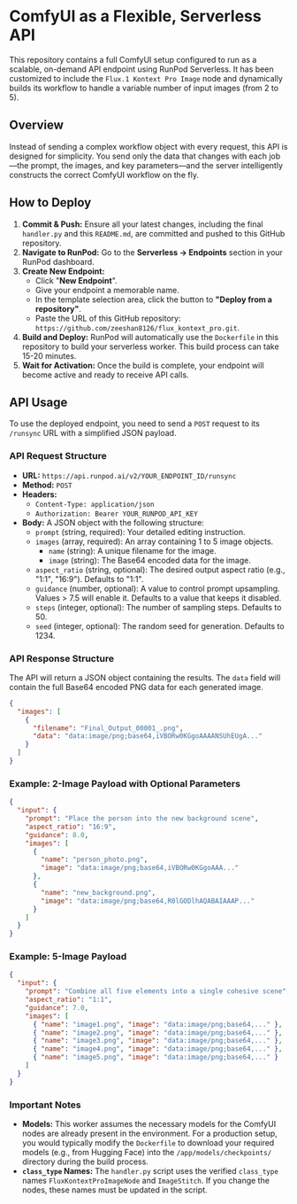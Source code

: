 # ComfyUI as a Flexible, Serverless API

This repository contains a full ComfyUI setup configured to run as a scalable, on-demand API endpoint using RunPod Serverless. It has been customized to include the `Flux.1 Kontext Pro Image` node and dynamically builds its workflow to handle a variable number of input images (from 2 to 5).

## Overview

Instead of sending a complex workflow object with every request, this API is designed for simplicity. You send only the data that changes with each job—the prompt, the images, and key parameters—and the server intelligently constructs the correct ComfyUI workflow on the fly.

## How to Deploy

1.  **Commit & Push:** Ensure all your latest changes, including the final `handler.py` and this `README.md`, are committed and pushed to this GitHub repository.
2.  **Navigate to RunPod:** Go to the **Serverless -> Endpoints** section in your RunPod dashboard.
3.  **Create New Endpoint:**
    *   Click "**New Endpoint**".
    *   Give your endpoint a memorable name.
    *   In the template selection area, click the button to **"Deploy from a repository"**.
    *   Paste the URL of this GitHub repository: `https://github.com/zeeshan8126/flux_kontext_pro.git`.
4.  **Build and Deploy:** RunPod will automatically use the `Dockerfile` in this repository to build your serverless worker. This build process can take 15-20 minutes.
5.  **Wait for Activation:** Once the build is complete, your endpoint will become active and ready to receive API calls.

## API Usage

To use the deployed endpoint, you need to send a `POST` request to its `/runsync` URL with a simplified JSON payload.

### API Request Structure

*   **URL:** `https://api.runpod.ai/v2/YOUR_ENDPOINT_ID/runsync`
*   **Method:** `POST`
*   **Headers:**
    *   `Content-Type: application/json`
    *   `Authorization: Bearer YOUR_RUNPOD_API_KEY`
*   **Body:** A JSON object with the following structure:
    *   `prompt` (string, required): Your detailed editing instruction.
    *   `images` (array, required): An array containing 1 to 5 image objects.
        *   `name` (string): A unique filename for the image.
        *   `image` (string): The Base64 encoded data for the image.
    *   `aspect_ratio` (string, optional): The desired output aspect ratio (e.g., "1:1", "16:9"). Defaults to "1:1".
    *   `guidance` (number, optional): A value to control prompt upsampling. Values > 7.5 will enable it. Defaults to a value that keeps it disabled.
    *   `steps` (integer, optional): The number of sampling steps. Defaults to 50.
    *   `seed` (integer, optional): The random seed for generation. Defaults to 1234.

### API Response Structure

The API will return a JSON object containing the results. The `data` field will contain the full Base64 encoded PNG data for each generated image.

```json
{
  "images": [
    {
      "filename": "Final_Output_00001_.png",
      "data": "data:image/png;base64,iVBORw0KGgoAAAANSUhEUgA..."
    }
  ]
}
```


### Example: 2-Image Payload with Optional Parameters

```json
{
  "input": {
    "prompt": "Place the person into the new background scene",
    "aspect_ratio": "16:9",
    "guidance": 8.0,
    "images": [
      {
        "name": "person_photo.png",
        "image": "data:image/png;base64,iVBORw0KGgoAAA..."
      },
      {
        "name": "new_background.png",
        "image": "data:image/png;base64,R0lGODlhAQABAIAAAP..."
      }
    ]
  }
}
```

### Example: 5-Image Payload

```json
{
  "input": {
    "prompt": "Combine all five elements into a single cohesive scene",
    "aspect_ratio": "1:1",
    "guidance": 7.0,
    "images": [
      { "name": "image1.png", "image": "data:image/png;base64,..." },
      { "name": "image2.png", "image": "data:image/png;base64,..." },
      { "name": "image3.png", "image": "data:image/png;base64,..." },
      { "name": "image4.png", "image": "data:image/png;base64,..." },
      { "name": "image5.png", "image": "data:image/png;base64,..." }
    ]
  }
}
```

### Important Notes

*   **Models:** This worker assumes the necessary models for the ComfyUI nodes are already present in the environment. For a production setup, you would typically modify the `Dockerfile` to download your required models (e.g., from Hugging Face) into the `/app/models/checkpoints/` directory during the build process.
*   **`class_type` Names:** The `handler.py` script uses the verified `class_type` names `FluxKontextProImageNode` and `ImageStitch`. If you change the nodes, these names must be updated in the script.

